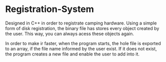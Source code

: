 # Registration-System
Designed in C++  in order to registrate camping hardware.
Using a simple form of disk registration, the binary file has stores every object created by the user. This way, you can always acess these objects again.

In order to make ir faster, when the program starts, the hole file is exported to an array, if the file name informed by the user exist. If it does not exist, the program creates a new file and enable the user to add into it.
